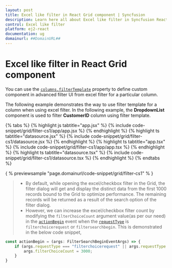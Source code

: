 ```yaml
---
layout: post
title: Excel like filter in React Grid component | Syncfusion
description: Learn here all about Excel like filter in Syncfusion React Grid component of Syncfusion Essential JS 2 and more.
control: Excel like filter 
platform: ej2-react
documentation: ug
domainurl: ##DomainURL##
---
```


# Excel like filter in React Grid component

You can use the [`columns.filterTemplate`](https://ej2.syncfusion.com/angular/documentation/api/grid/column/#filtertemplate) property to define custom component in advanced filter UI from excel filter for a particular column.

The following example demonstrates the way to use filter template for a column when using excel filter. In the following example, the **DropdownList** component is used to filter **CustomerID** column using filter template.

{% tabs %}
{% highlight js tabtitle="app.jsx" %}
{% include code-snippet/grid/filter-cs1/app/app.jsx %}
{% endhighlight %}
{% highlight ts tabtitle="datasource.jsx" %}
{% include code-snippet/grid/filter-cs1/datasource.jsx %}
{% endhighlight %}
{% highlight ts tabtitle="app.tsx" %}
{% include code-snippet/grid/filter-cs1/app/app.tsx %}
{% endhighlight %}
{% highlight ts tabtitle="datasource.tsx" %}
{% include code-snippet/grid/filter-cs1/datasource.tsx %}
{% endhighlight %}
{% endtabs %}

{ % previewsample "page.domainurl/code-snippet/grid/filter-cs1" % }

> * By default, while opening the excel/checkbox filter in the Grid, the filter dialog will get and display the distinct data from the first 1000 records bound to the Grid to optimize performance. The remaining records will be returned as a result of the search option of the filter dialog.
> * However, we can increase the excel/checkbox filter count by modifying the `filterChoiceCount` argument value(as per our need) in the [`actionBegin`](https://ej2.syncfusion.com/angular/documentation/api/grid/#actionBegin) event when the [`requestType`](https://ej2.syncfusion.com/angular/documentation/api/grid/filterEventArgs/#requesttype) is `filterchoicerequest` or `filtersearchbegin`. This is demonstrated in the below code snippet,

```typescript
const actionBegin = (args: FilterSearchBeginEventArgs) => {
    if (args.requestType === "filterchoicerequest" || args.requestType === "filtersearchbegin") {
        args.filterChoiceCount = 3000;
    }
}
```